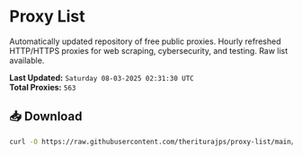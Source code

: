 # Proxy List

Automatically updated repository of free public proxies. Hourly refreshed HTTP/HTTPS proxies for web scraping, cybersecurity, and testing. Raw list available.

**Last Updated:** `Saturday 08-03-2025 02:31:30 UTC`  
**Total Proxies:** `563`

## 📥 Download
```bash
curl -O https://raw.githubusercontent.com/theriturajps/proxy-list/main/proxies.txt

